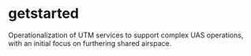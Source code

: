 # getstarted
Operationalization of UTM services to support complex UAS operations, with an initial focus on furthering shared airspace.
